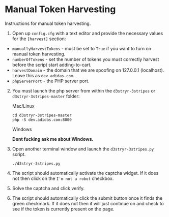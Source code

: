 # Manual Token Harvesting
Instructions for manual token harvesting.

1.  Open up `config.cfg` with a text editor and provide the necessary values for the `[harvest]` section:
   *  `manuallyHarvestTokens` - must be set to `True` if you want to turn on manual token harvesting.
   *  `numberOfTokens` - set the number of tokens you must correctly harvest before the script start adding-to-cart.
   *  `harvestDomain` - the domain that we are spoofing on 127.0.0.1 (localhost). Leave this as `dev.adidas.com`.
   *  `phpServerPort` - the PHP server port.
   
2.  You must launch the php server from within the `d3stryr-3stripes` or `d3stryr-3stripes-master` folder:

    Mac/Linux
    ```
    cd d3stryr-3stripes-master
    php -S dev.adidas.com:8000
    ```
    
    Windows

    **Dont fucking ask me about Windows.** 

3.  Open another terminal window and launch the `d3stryr-3stripes.py` script.

    ```
    ./d3stryr-3stripes.py
    ```

4.  The script should automatically activate the captcha widget.  If it does not then click on the `I'm not a robot` checkbox.
5.  Solve the captcha and click verify.
6.  The script should automatically click the submit button once it finds the green checkmark. If it does not then it will just continue on and check to see if the token is currently present on the page.
